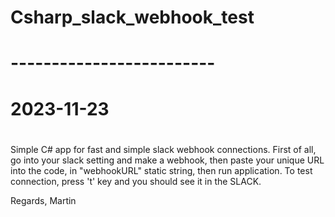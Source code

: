 # Csharp_slack_webhook_test
# -------------------------
# 2023-11-23
#
Simple C# app for fast and simple slack webhook connections.
First of all, go into your slack setting and make a webhook, then paste your unique URL into the code, in "webhookURL" static string, then run application. 
To test connection, press 't' key and you should see it in the SLACK.

Regards, Martin
